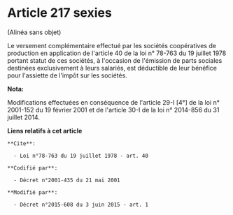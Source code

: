 # Article 217 sexies

(Alinéa sans objet)

Le versement complémentaire effectué par les sociétés coopératives de production en application de l'article 40 de la loi n°
78-763 du 19 juillet 1978 portant statut de ces sociétés, à l'occasion de l'émission de parts sociales destinées
exclusivement à leurs salariés, est déductible de leur bénéfice pour l'assiette de l'impôt sur les sociétés.

**Nota:**

Modifications effectuées en conséquence de l'article 29-I [4°] de la loi n° 2001-152 du 19 février 2001 et de l'article 30-I
de la loi n° 2014-856 du 31 juillet 2014.

**Liens relatifs à cet article**

	**Cite**:

	  - Loi n°78-763 du 19 juillet 1978 - art. 40

	**Codifié par**:

	  - Décret n°2001-435 du 21 mai 2001

	**Modifié par**:

	  - Décret n°2015-608 du 3 juin 2015 - art. 1
